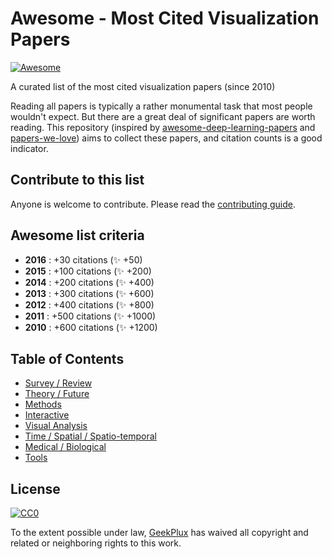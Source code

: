 # Awesome - Most Cited Visualization Papers

[![Awesome](https://cdn.rawgit.com/sindresorhus/awesome/d7305f38d29fed78fa85652e3a63e154dd8e8829/media/badge.svg)](https://github.com/sindresorhus/awesome)

A curated list of the most cited visualization papers (since 2010)

Reading all papers is typically a rather monumental task that most people wouldn't expect. But there are a great deal of significant papers are worth reading. This repository (inspired by [awesome-deep-learning-papers](https://github.com/terryum/awesome-deep-learning-papers#distinguished-researchers) and [papers-we-love](https://github.com/papers-we-love/papers-we-love)) aims to collect these papers, and citation counts is a good indicator.



## Contribute to this list

Anyone is welcome to contribute. Please read the [contributing guide](./CONTRIBUTION.md).



## Awesome list criteria

- **2016** :  +30 citations (:sparkles: +50)
- **2015** :  +100 citations (:sparkles: +200)
- **2014** :  +200 citations (:sparkles: +400)
- **2013** :  +300 citations (:sparkles: +600)
- **2012** :  +400 citations (:sparkles: +800)
- **2011** :  +500 citations (:sparkles: +1000)
- **2010** :  +600 citations (:sparkles: +1200)



## Table of Contents

* [Survey / Review](#survey-review)
* [Theory / Future](#theory-future)
* [Methods](#methods)
* [Interactive](#interactive)
* [Visual Analysis](#visual-analysis)
* [Time / Spatial / Spatio-temporal](#time-spatial)
* [Medical / Biological](#medical-biological)
* [Tools](#tools)



## License
[![CC0](http://mirrors.creativecommons.org/presskit/buttons/88x31/svg/cc-zero.svg)](https://creativecommons.org/publicdomain/zero/1.0/)

To the extent possible under law, [GeekPlux](https://github.com/geekplux) has waived all copyright and related or neighboring rights to this work.
